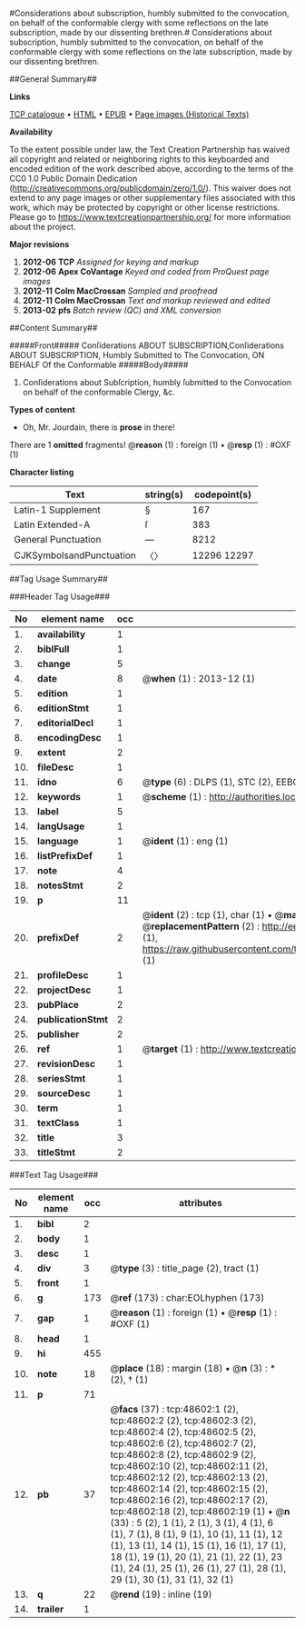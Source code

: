 #Considerations about subscription, humbly submitted to the convocation, on behalf of the conformable clergy with some reflections on the late subscription, made by our dissenting brethren.#
Considerations about subscription, humbly submitted to the convocation, on behalf of the conformable clergy with some reflections on the late subscription, made by our dissenting brethren.

##General Summary##

**Links**

[TCP catalogue](http://www.ota.ox.ac.uk/tcp/)  • 
[HTML](http://tei.it.ox.ac.uk/tcp/Texts-HTML/free/A34/A34345.html)  • 
[EPUB](http://tei.it.ox.ac.uk/tcp/Texts-EPUB/free/A34/A34345.epub) • 
[Page images (Historical Texts)](https://historicaltexts.jisc.ac.uk/eebo-11751826e)

**Availability**

To the extent possible under law, the Text Creation Partnership has waived all copyright and related or neighboring rights to this keyboarded and encoded edition of the work described above, according to the terms of the CC0 1.0 Public Domain Dedication (http://creativecommons.org/publicdomain/zero/1.0/). This waiver does not extend to any page images or other supplementary files associated with this work, which may be protected by copyright or other license restrictions. Please go to https://www.textcreationpartnership.org/ for more information about the project.

**Major revisions**

1. __2012-06__ __TCP__ *Assigned for keying and markup*
1. __2012-06__ __Apex CoVantage__ *Keyed and coded from ProQuest page images*
1. __2012-11__ __Colm MacCrossan__ *Sampled and proofread*
1. __2012-11__ __Colm MacCrossan__ *Text and markup reviewed and edited*
1. __2013-02__ __pfs__ *Batch review (QC) and XML conversion*

##Content Summary##

#####Front#####
Conſiderations ABOUT SUBSCRIPTION,Conſiderations ABOUT SUBSCRIPTION, Humbly Submitted to The Convocation, ON BEHALF Of the Conformable
#####Body#####

1. Conſiderations about Subſcription, humbly ſubmitted to the Convocation on behalf of the conformable Clergy, &c.

**Types of content**

  * Oh, Mr. Jourdain, there is **prose** in there!

There are 1 **omitted** fragments! 
 @__reason__ (1) : foreign (1)  •  @__resp__ (1) : #OXF (1)

**Character listing**


|Text|string(s)|codepoint(s)|
|---|---|---|
|Latin-1 Supplement|§|167|
|Latin Extended-A|ſ|383|
|General Punctuation|—|8212|
|CJKSymbolsandPunctuation|〈〉|12296 12297|

##Tag Usage Summary##

###Header Tag Usage###

|No|element name|occ|attributes|
|---|---|---|---|
|1.|__availability__|1||
|2.|__biblFull__|1||
|3.|__change__|5||
|4.|__date__|8| @__when__ (1) : 2013-12 (1)|
|5.|__edition__|1||
|6.|__editionStmt__|1||
|7.|__editorialDecl__|1||
|8.|__encodingDesc__|1||
|9.|__extent__|2||
|10.|__fileDesc__|1||
|11.|__idno__|6| @__type__ (6) : DLPS (1), STC (2), EEBO-CITATION (1), OCLC (1), VID (1)|
|12.|__keywords__|1| @__scheme__ (1) : http://authorities.loc.gov/ (1)|
|13.|__label__|5||
|14.|__langUsage__|1||
|15.|__language__|1| @__ident__ (1) : eng (1)|
|16.|__listPrefixDef__|1||
|17.|__note__|4||
|18.|__notesStmt__|2||
|19.|__p__|11||
|20.|__prefixDef__|2| @__ident__ (2) : tcp (1), char (1)  •  @__matchPattern__ (2) : ([0-9\-]+):([0-9IVX]+) (1), (.+) (1)  •  @__replacementPattern__ (2) : http://eebo.chadwyck.com/downloadtiff?vid=$1&page=$2 (1), https://raw.githubusercontent.com/textcreationpartnership/Texts/master/tcpchars.xml#$1 (1)|
|21.|__profileDesc__|1||
|22.|__projectDesc__|1||
|23.|__pubPlace__|2||
|24.|__publicationStmt__|2||
|25.|__publisher__|2||
|26.|__ref__|1| @__target__ (1) : http://www.textcreationpartnership.org/docs/. (1)|
|27.|__revisionDesc__|1||
|28.|__seriesStmt__|1||
|29.|__sourceDesc__|1||
|30.|__term__|1||
|31.|__textClass__|1||
|32.|__title__|3||
|33.|__titleStmt__|2||


###Text Tag Usage###

|No|element name|occ|attributes|
|---|---|---|---|
|1.|__bibl__|2||
|2.|__body__|1||
|3.|__desc__|1||
|4.|__div__|3| @__type__ (3) : title_page (2), tract (1)|
|5.|__front__|1||
|6.|__g__|173| @__ref__ (173) : char:EOLhyphen (173)|
|7.|__gap__|1| @__reason__ (1) : foreign (1)  •  @__resp__ (1) : #OXF (1)|
|8.|__head__|1||
|9.|__hi__|455||
|10.|__note__|18| @__place__ (18) : margin (18)  •  @__n__ (3) : * (2), † (1)|
|11.|__p__|71||
|12.|__pb__|37| @__facs__ (37) : tcp:48602:1 (2), tcp:48602:2 (2), tcp:48602:3 (2), tcp:48602:4 (2), tcp:48602:5 (2), tcp:48602:6 (2), tcp:48602:7 (2), tcp:48602:8 (2), tcp:48602:9 (2), tcp:48602:10 (2), tcp:48602:11 (2), tcp:48602:12 (2), tcp:48602:13 (2), tcp:48602:14 (2), tcp:48602:15 (2), tcp:48602:16 (2), tcp:48602:17 (2), tcp:48602:18 (2), tcp:48602:19 (1)  •  @__n__ (33) : 5 (2), 1 (1), 2 (1), 3 (1), 4 (1), 6 (1), 7 (1), 8 (1), 9 (1), 10 (1), 11 (1), 12 (1), 13 (1), 14 (1), 15 (1), 16 (1), 17 (1), 18 (1), 19 (1), 20 (1), 21 (1), 22 (1), 23 (1), 24 (1), 25 (1), 26 (1), 27 (1), 28 (1), 29 (1), 30 (1), 31 (1), 32 (1)|
|13.|__q__|22| @__rend__ (19) : inline (19)|
|14.|__trailer__|1||
